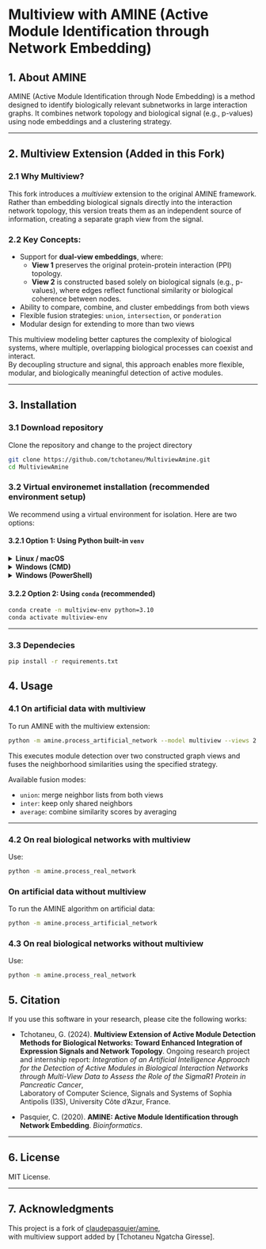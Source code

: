 # Multiview with AMINE (Active Module Identification through Network Embedding)

## 1. About AMINE

AMINE (Active Module Identification through Node Embedding) is a method designed to identify biologically relevant subnetworks in large interaction graphs. It combines network topology and biological signal (e.g., p-values) using node embeddings and a clustering strategy.

---

## 2. Multiview Extension (Added in this Fork)

### 2.1 Why Multiview?

This fork introduces a *multiview* extension to the original AMINE framework.  
Rather than embedding biological signals directly into the interaction network topology, this version treats them as an independent source of information, creating a separate graph view from the signal.




### 2.2 Key Concepts:

- Support for **dual-view embeddings**, where:
  - **View 1** preserves the original protein-protein interaction (PPI) topology.
  - **View 2** is constructed based solely on biological signals (e.g., p-values), where edges reflect functional similarity or biological coherence between nodes.
- Ability to compare, combine, and cluster embeddings from both views
- Flexible fusion strategies: `union`, `intersection`, or `ponderation`
- Modular design for extending to more than two views

This multiview modeling better captures the complexity of biological systems, where multiple, overlapping biological processes can coexist and interact.  
By decoupling structure and signal, this approach enables more flexible, modular, and biologically meaningful detection of active modules.


---

## 3. Installation

### 3.1 Download repository

Clone the repository and change to the project directory
```bash
git clone https://github.com/tchotaneu/MultiviewAmine.git
cd MultiviewAmine
```
### 3.2 Virtual environemet installation (recommended environment setup)

We recommend using a virtual environment for isolation. Here are two options:

#### 3.2.1 Option 1: Using Python built-in `venv`

<details>
<summary><strong>Linux / macOS</strong></summary>

```bash
python3 -m venv multiview-env
source multiview-env/bin/activate
```

</details>

<details>
<summary><strong>Windows (CMD)</strong></summary>

```bash
python -m venv multiview-env
multiview-env\Scripts\activate
```

</details>

<details>
<summary><strong>Windows (PowerShell)</strong></summary>

```bash 
python -m venv multiview-env
multiview-env\Scripts\Activate.ps1

```

</details>

#### 3.2.2 Option 2: Using `conda` (recommended)

```bash
conda create -n multiview-env python=3.10
conda activate multiview-env
```

---
### 3.3 Dependecies 

```bash
pip install -r requirements.txt
```


## 4. Usage

### 4.1 On artificial data with multiview 

To run AMINE with the multiview extension:

```bash
python -m amine.process_artificial_network --model multiview --views 2 --fusion union
```

This executes module detection over two constructed graph views and fuses the neighborhood similarities using the specified strategy.

Available fusion modes:
- `union`: merge neighbor lists from both views
- `inter`: keep only shared neighbors
- `average`: combine similarity scores by averaging

---

### 4.2 On real biological networks with multiview 

Use:

```bash
python -m amine.process_real_network
```
### On artificial data without multiview 

To run the AMINE algorithm on artificial data:

```bash
python -m amine.process_artificial_network
```

### 4.3  On real biological networks without multiview 

Use:

```bash
python -m amine.process_real_network
```
## 5. Citation

If you use this software in your research, please cite the following works:

- Tchotaneu, G. (2024). **Multiview Extension of Active Module Detection Methods for Biological Networks: Toward Enhanced Integration of Expression Signals and Network Topology**. Ongoing research project and internship report: *Integration of an Artificial Intelligence Approach for the Detection of Active Modules in Biological Interaction Networks through Multi-View Data to Assess the Role of the SigmaR1 Protein in Pancreatic Cancer*,  
  Laboratory of Computer Science, Signals and Systems of Sophia Antipolis (I3S), University Côte d’Azur, France.

- Pasquier, C. (2020). **AMINE: Active Module Identification through Network Embedding**. *Bioinformatics*.


---

## 6. License

MIT License.

---

## 7. Acknowledgments

This project is a fork of [claudepasquier/amine](https://github.com/claudepasquier/amine),  
with multiview support added by [Tchotaneu Ngatcha Giresse].
